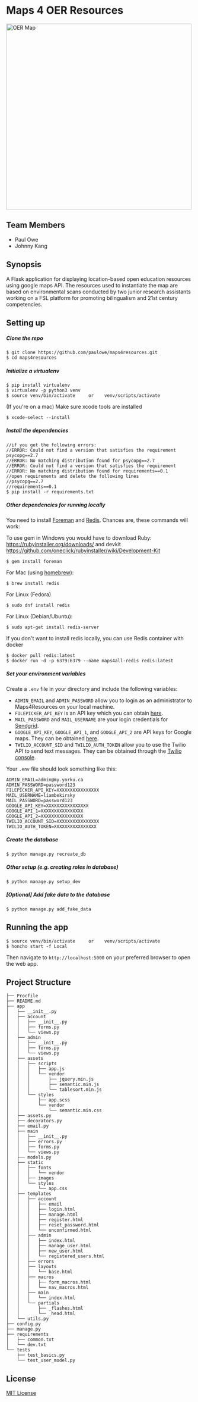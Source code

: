 ﻿# Maps 4 OER Resources 
 
 <a href="https://raw.githubusercontent.com/paulowe/maps4resources/master/examples/Screen%20Shot%202021-01-11%20at%203.52.12%20AM.png" target="_blank"><img src="examples/Screen Shot 2021-01-11 at 3.52.12 AM.png" align="center" width="500" alt="OER Map"></a>

## Team Members

- Paul Owe
- Johnny Kang

## Synopsis

A Flask application for displaying location-based open education resources using google maps API. The resources used to instantiate the map are based on environmental scans conducted by two junior research assistants working on a FSL platform for promoting bilingualism and 21st century competencies.

## Setting up

##### Clone the repo

```
$ git clone https://github.com/paulowe/maps4resources.git
$ cd maps4resources
```

##### Initialize a virtualenv

```
$ pip install virtualenv
$ virtualenv -p python3 venv
$ source venv/bin/activate     or    venv/scripts/activate
```
(If you're on a mac) Make sure xcode tools are installed
```
$ xcode-select --install
```

##### Install the dependencies

```
//if you get the following errors:
//ERROR: Could not find a version that satisfies the requirement psycopg==2.7
//ERROR: No matching distribution found for psycopg==2.7
//ERROR: Could not find a version that satisfies the requirement 
//ERROR: No matching distribution found for requirements==0.1
//open requirements and delete the following lines
//psycopg==2.7
//requirements==0.1
$ pip install -r requirements.txt
```

##### Other dependencies for running locally

You need to install [Foreman](https://ddollar.github.io/foreman/) and [Redis](http://redis.io/). Chances are, these commands will work:

To use gem in Windows you would have to download Ruby: https://rubyinstaller.org/downloads/ and devkit https://github.com/oneclick/rubyinstaller/wiki/Development-Kit

```
$ gem install foreman
```

For Mac (using [homebrew](http://brew.sh/)):

```
$ brew install redis
```

For Linux (Fedora)

```
$ sudo dnf install redis
```

For Linux (Debian/Ubuntu):

```
$ sudo apt-get install redis-server
```

If you don't want to install redis locally, you can use Redis container with docker

```
$ docker pull redis:latest
$ docker run -d -p 6379:6379 --name maps4all-redis redis:latest
```

##### Set your environment variables

Create a `.env` file in your directory and include the following variables:
* `ADMIN_EMAIL` and `ADMIN_PASSWORD` allow you to login as an administrator to Maps4Resources on your local machine.
* `FILEPICKER_API_KEY` is an API key which you can obtain [here](https://dev.filestack.com/signup/free/).
* `MAIL_PASSWORD` and `MAIL_USERNAME` are your login credentials for [Sendgrid](https://sendgrid.com/).
* `GOOGLE_API_KEY`, `GOOGLE_API_1`, and `GOOGLE_API_2` are API keys for Google maps. They can be obtained [here](https://developers.google.com/maps/documentation/javascript/get-api-key#step-1-get-an-api-key-from-the-google-api-console).
* `TWILIO_ACCOUNT_SID` and `TWILIO_AUTH_TOKEN` allow you to use the Twilio API to send text messages. They can be obtained through the [Twilio console](https://www.twilio.com/login).

Your `.env` file should look something like this:
```
ADMIN_EMAIL=admin@my.yorku.ca
ADMIN_PASSWORD=password123
FILEPICKER_API_KEY=XXXXXXXXXXXXXXXX
MAIL_USERNAME=liambekirsky
MAIL_PASSWORD=password123
GOOGLE_API_KEY=XXXXXXXXXXXXXXXX
GOOGLE_API_1=XXXXXXXXXXXXXXXX
GOOGLE_API_2=XXXXXXXXXXXXXXXX
TWILIO_ACCOUNT_SID=XXXXXXXXXXXXXXXX
TWILIO_AUTH_TOKEN=XXXXXXXXXXXXXXXX
```

##### Create the database

```
$ python manage.py recreate_db
```

##### Other setup (e.g. creating roles in database)

```
$ python manage.py setup_dev
```

##### [Optional] Add fake data to the database

```
$ python manage.py add_fake_data
```

## Running the app

```
$ source venv/bin/activate     or    venv/scripts/activate
$ honcho start -f Local
```
Then navigate to `http://localhost:5000` on your preferred browser to open the web app.

## Project Structure


```
├── Procfile
├── README.md
├── app
│   ├── __init__.py
│   ├── account
│   │   ├── __init__.py
│   │   ├── forms.py
│   │   └── views.py
│   ├── admin
│   │   ├── __init__.py
│   │   ├── forms.py
│   │   └── views.py
│   ├── assets
│   │   ├── scripts
│   │   │   ├── app.js
│   │   │   └── vendor
│   │   │       ├── jquery.min.js
│   │   │       ├── semantic.min.js
│   │   │       └── tablesort.min.js
│   │   └── styles
│   │       ├── app.scss
│   │       └── vendor
│   │           └── semantic.min.css
│   ├── assets.py
│   ├── decorators.py
│   ├── email.py
│   ├── main
│   │   ├── __init__.py
│   │   ├── errors.py
│   │   ├── forms.py
│   │   └── views.py
│   ├── models.py
│   ├── static
│   │   ├── fonts
│   │   │   └── vendor
│   │   ├── images
│   │   └── styles
│   │       └── app.css
│   ├── templates
│   │   ├── account
│   │   │   ├── email
│   │   │   ├── login.html
│   │   │   ├── manage.html
│   │   │   ├── register.html
│   │   │   ├── reset_password.html
│   │   │   └── unconfirmed.html
│   │   ├── admin
│   │   │   ├── index.html
│   │   │   ├── manage_user.html
│   │   │   ├── new_user.html
│   │   │   └── registered_users.html
│   │   ├── errors
│   │   ├── layouts
│   │   │   └── base.html
│   │   ├── macros
│   │   │   ├── form_macros.html
│   │   │   └── nav_macros.html
│   │   ├── main
│   │   │   └── index.html
│   │   └── partials
│   │       ├── _flashes.html
│   │       └── _head.html
│   └── utils.py
├── config.py
├── manage.py
├── requirements
│   ├── common.txt
│   └── dev.txt
└── tests
    ├── test_basics.py
    └── test_user_model.py
```

## License
[MIT License](LICENSE.md)
